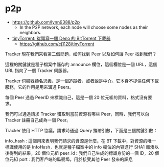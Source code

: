 # p2p

* https://github.com/lynn9388/p2p
    * In the P2P network, each node will choose some nodes as their neighbors.
* [tinyTorrent: 從頭寫一個 Deno 的 BitTorrent 下載器](https://www.gushiciku.cn/pl/peRE/zh-tw)
    * https://github.com/cj1128/tinyTorrent

Tracker
現在我們來看第二個問題，如何找到 Peer 以及如何讓 Peer 找到我們？

這裡的關鍵就是種子檔案中儲存的 announce 欄位，這個欄位是一個 URL，這個 URL 指向了一個 Tracker 伺服器。

Tracker 伺服器顧名思義，是一個追蹤者，或者說是中介。它本身不提供任何下載服務，它的作用是用來溝通 Peers。

每個 Peer 通過 PeerID 來標識自己，這是一個 20 位元組的資料，格式沒有要求。

我們可以通過請求 Tracker 獲取到當前資源有哪些 Peer，同時，我們可以向 Tracker 註冊自己成為一個 Peer。

Tracker 使用 HTTP 協議，請求時通過 Query 攜帶引數，下面是三個關鍵引數：

info_hash : 這個用來表明我們請求的資源是什麼，在 BT 下載中，對資源的唯一標識使用的是 InfoHash，也就是種子檔案中的 info 欄位的內容進行 SHA1 雜湊以後得到的結果，20 個位元組
peer_id : 我們自己生成的標識身份的一個 ID，20 個位元組
port : 我們客戶端的監聽埠，用於接受其他 Peer 發來的訊息
